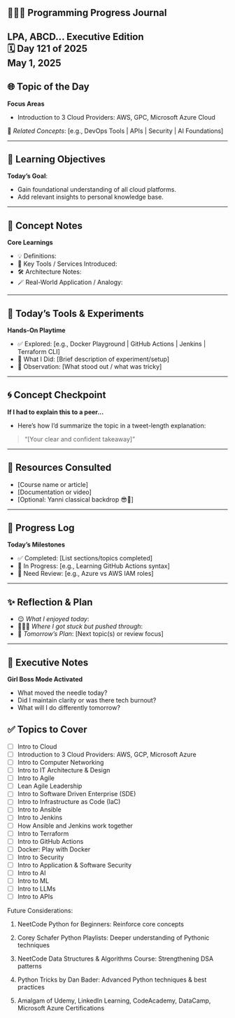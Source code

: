 
## 👩🏻‍💻 Programming Progress Journal  
LPA, ABCD...
**Executive Edition**  
🗓️ Day 121 of 2025  
May 1, 2025
---

## 🌐 Topic of the Day  
**Focus Areas**  

- Introduction to 3 Cloud Providers: AWS, GPC, Microsoft Azure Cloud  

🔗 *Related Concepts*: [e.g., DevOps Tools | APIs | Security | AI Foundations]

---

## 🧠 Learning Objectives  
**Today’s Goal**:  
- Gain foundational understanding of all cloud platforms. 
- Add relevant insights to personal knowledge base.

---

## 📓 Concept Notes  
**Core Learnings**  
- 💡 Definitions:  
- 🧰 Key Tools / Services Introduced:  
- 🛠️ Architecture Notes:  
- 🪄 Real-World Application / Analogy:  

---

## 🧪 Today’s Tools & Experiments  
**Hands-On Playtime**  
- ✅ Explored: [e.g., Docker Playground | GitHub Actions | Jenkins | Terraform CLI]  
- 🔁 What I Did: [Brief description of experiment/setup]  
- 🧠 Observation: [What stood out / what was tricky]

---

## 🌀 Concept Checkpoint  
**If I had to explain this to a peer...**  
- Here’s how I’d summarize the topic in a tweet-length explanation:  
> “[Your clear and confident takeaway]”

---

## 🧩 Resources Consulted  
- [Course name or article]  
- [Documentation or video]  
- [Optional: Yanni classical backdrop 😎🎼]

---

## 🧼 Progress Log  
**Today’s Milestones**  
- ✅ Completed: [List sections/topics completed]  
- 📍 In Progress: [e.g., Learning GitHub Actions syntax]  
- 🧠 Need Review: [e.g., Azure vs AWS IAM roles]

---

## ✨ Reflection & Plan  
- 😌 *What I enjoyed today*:  
- 🧗🏻‍♀️ *Where I got stuck but pushed through*:  
- 📘 *Tomorrow’s Plan*: [Next topic(s) or review focus]  

---

## 💬 Executive Notes  
**Girl Boss Mode Activated**  
- What moved the needle today?  
- Did I maintain clarity or was there tech burnout?  
- What will I do differently tomorrow?

## ✅ Topics to Cover

- [ ] Intro to Cloud  
- [ ] Introduction to 3 Cloud Providers: AWS, GCP, Microsoft Azure  
- [ ] Intro to Computer Networking  
- [ ] Intro to IT Architecture & Design  
- [ ] Intro to Agile  
- [ ] Lean Agile Leadership  
- [ ] Intro to Software Driven Enterprise (SDE)  
- [ ] Intro to Infrastructure as Code (IaC)  
- [ ] Intro to Ansible  
- [ ] Intro to Jenkins  
- [ ] How Ansible and Jenkins work together  
- [ ] Intro to Terraform  
- [ ] Intro to GitHub Actions  
- [ ] Docker: Play with Docker  
- [ ] Intro to Security  
- [ ] Intro to Application & Software Security  
- [ ] Intro to AI  
- [ ] Intro to ML  
- [ ] Intro to LLMs  
- [ ] Intro to APIs 

Future Considerations: 

1. NeetCode Python for Beginners: Reinforce core concepts

2. Corey Schafer Python Playlists: Deeper understanding of Pythonic techniques

3. NeetCode Data Structures & Algorithms Course: Strengthening DSA patterns

4. Python Tricks by Dan Bader: Advanced Python techniques & best practices

5. Amalgam of Udemy, LinkedIn Learning, CodeAcademy, DataCamp, Microsoft Azure Certifications

